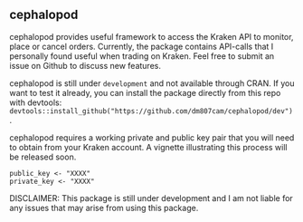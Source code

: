 ## cephalopod

cephalopod provides useful framework to access the Kraken API to monitor, 
place or cancel orders. Currently, the package contains API-calls that I 
personally found useful when trading on Kraken. Feel free to submit an 
issue on Github to discuss new features.

cephalopod is still under `development` and not available through CRAN. If 
you want to test it already, you can install the package directly from 
this repo with devtools: 
`devtools::install_github("https://github.com/dm807cam/cephalopod/dev")`.

cephalopod requires a working private and public key pair that you will 
need to obtain from your Kraken account. A vignette illustrating this 
process will be released soon. 

```
public_key <- "XXXX"
private_key <- "XXXX" 
```

DISCLAIMER: This package is still under development and I am not liable for any issues that may arise from using this package. 
